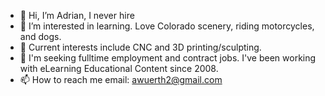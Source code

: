- 👋 Hi, I’m Adrian,  I never hire 
- 👀 I’m interested in learning. Love Colorado scenery, riding motorcycles, and dogs.
- 🌱 Current interests include CNC and 3D printing/sculpting. 
- 💞️ I'm seeking fulltime employment and contract jobs. I've been working with eLearning Educational Content since 2008.
- 📫 How to reach me email: awuerth2@gmail.com

<!---
awuerth/awuerth is a ✨ special ✨ repository because its `README.md` (this file) appears on your GitHub profile.
You can click the Preview link to take a look at your changes.
--->
